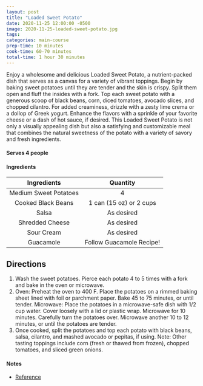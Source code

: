 ```yaml
---
layout: post
title: "Loaded Sweet Potato"
date: 2020-11-25 12:00:00 -0500
image: 2020-11-25-loaded-sweet-potato.jpg
tags:
categories: main-course
prep-time: 10 minutes
cook-time: 60-70 minutes
total-time: 1 hour 30 minutes
---
```


Enjoy a wholesome and delicious Loaded Sweet Potato, a nutrient-packed dish that serves as a canvas for a variety of vibrant toppings. Begin by baking sweet potatoes until they are tender and the skin is crispy. Split them open and fluff the insides with a fork. Top each sweet potato with a generous scoop of black beans, corn, diced tomatoes, avocado slices, and chopped cilantro. For added creaminess, drizzle with a zesty lime crema or a dollop of Greek yogurt. Enhance the flavors with a sprinkle of your favorite cheese or a dash of hot sauce, if desired. This Loaded Sweet Potato is not only a visually appealing dish but also a satisfying and customizable meal that combines the natural sweetness of the potato with a variety of savory and fresh ingredients.

#### Serves 4 people

#### Ingredients 

|      Ingredients      |         Quantity         |
|:---------------------:|:------------------------:|
| Medium Sweet Potatoes |             4            |
|   Cooked Black Beans  |  1 can (15 oz) or 2 cups |
|         Salsa         |        As desired        |
|    Shredded Cheese    |        As desired        |
|       Sour Cream      |        As desired        |
|       Guacamole       | Follow Guacamole Recipe! |

## Directions

1. Wash the sweet potatoes. Pierce each potato 4 to 5 times with a fork and bake in the oven or microwave.
2. Oven: Preheat the oven to 400 F. Place the potatoes on a rimmed baking sheet lined with foil or parchment paper. Bake 45 to 75 minutes, or until tender. Microwave:  Place the potatoes in a microwave-safe dish with 1/2 cup water. Cover loosely with a lid or plastic wrap. Microwave for 10 minutes. Carefully turn the potatoes over. Microwave another 10 to 12 minutes, or until the potatoes are tender.
3. Once cooked, split the potatoes and top each potato with black beans, salsa, cilantro, and mashed avocado or pepitas, if using. Note: Other tasting toppings include corn (fresh or thawed from frozen), chopped tomatoes, and sliced green onions.

#### Notes

* [Reference](https://www.pcrm.org/good-nutrition/plant-based-diets/recipes/loaded-baked-sweet-potato)